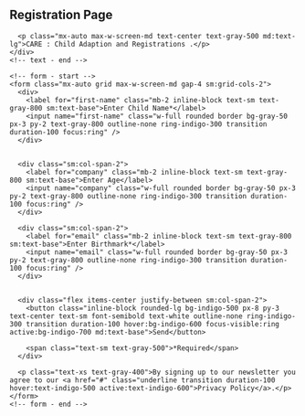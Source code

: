 <div class="bg-white py-6 sm:py-8 lg:py-12">
  <div class="mx-auto max-w-screen-2xl px-4 md:px-8">
    <!-- text - start -->
    <div class="mb-10 md:mb-16">
      <h2 class="mb-4 text-center text-2xl font-bold text-gray-800 md:mb-6 lg:text-3xl">Registration Page</h2>

      <p class="mx-auto max-w-screen-md text-center text-gray-500 md:text-lg">CARE : Child Adaption and Registrations .</p>
    </div>
    <!-- text - end -->

    <!-- form - start -->
    <form class="mx-auto grid max-w-screen-md gap-4 sm:grid-cols-2">
      <div>
        <label for="first-name" class="mb-2 inline-block text-sm text-gray-800 sm:text-base">Enter Child Name*</label>
        <input name="first-name" class="w-full rounded border bg-gray-50 px-3 py-2 text-gray-800 outline-none ring-indigo-300 transition duration-100 focus:ring" />
      </div>


      <div class="sm:col-span-2">
        <label for="company" class="mb-2 inline-block text-sm text-gray-800 sm:text-base">Enter Age</label>
        <input name="company" class="w-full rounded border bg-gray-50 px-3 py-2 text-gray-800 outline-none ring-indigo-300 transition duration-100 focus:ring" />
      </div>

      <div class="sm:col-span-2">
        <label for="email" class="mb-2 inline-block text-sm text-gray-800 sm:text-base">Enter Birthmark*</label>
        <input name="email" class="w-full rounded border bg-gray-50 px-3 py-2 text-gray-800 outline-none ring-indigo-300 transition duration-100 focus:ring" />
      </div>


      <div class="flex items-center justify-between sm:col-span-2">
        <button class="inline-block rounded-lg bg-indigo-500 px-8 py-3 text-center text-sm font-semibold text-white outline-none ring-indigo-300 transition duration-100 hover:bg-indigo-600 focus-visible:ring active:bg-indigo-700 md:text-base">Send</button>

        <span class="text-sm text-gray-500">*Required</span>
      </div>

      <p class="text-xs text-gray-400">By signing up to our newsletter you agree to our <a href="#" class="underline transition duration-100 hover:text-indigo-500 active:text-indigo-600">Privacy Policy</a>.</p>
    </form>
    <!-- form - end -->
  </div>
</div>
